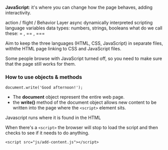 **JavaScript**: it's where you can change how the page behaves, adding interactivity. 

action / flight / Behavior Layer 
async
dynamically
interpreted scripting language
variables
data types:  numbers, strings, booleans
what do we call these:  = , == , ===

Aim to keep the three languages (HTML, CSS, JavaScript) in separate files, withthe HTML page linking to CSS and JavaScript files. 

Some people browse with JavaScript turned off, so you need to make sure that the page still works for them. 

### **How to use objects & methods**
 `document.write('Good afternoon!');`
 * The **document** object represent the entire web page. 
 * the **write()** method of the document object allows new content to be written into the page where the `<script>` element sits. 

Javascript runs where it is found in the HTML

When there's a `<script>` the browser will stop to load the script and then checks to see if it needs to do anything. 

`<script src="js/add-content.js"></script>`